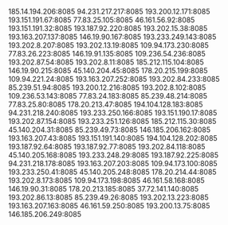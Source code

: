 185.14.194.206:8085
94.231.217.217:8085
193.200.12.171:8085
193.151.191.67:8085
77.83.25.105:8085
46.161.56.92:8085
193.151.191.32:8085
193.187.92.220:8085
193.202.15.38:8085
193.163.207.137:8085
146.19.90.167:8085
193.233.249.143:8085
193.202.8.207:8085
193.202.13.19:8085
109.94.173.230:8085
77.83.26.223:8085
146.19.91.135:8085
109.236.54.236:8085
193.202.87.54:8085
193.202.8.11:8085
185.212.115.104:8085
146.19.90.215:8085
45.140.204.45:8085
178.20.215.199:8085
109.94.221.24:8085
193.163.207.252:8085
193.202.84.233:8085
85.239.51.94:8085
193.200.12.216:8085
193.202.8.102:8085
109.236.53.143:8085
77.83.24.183:8085
85.239.48.214:8085
77.83.25.80:8085
178.20.213.47:8085
194.104.128.183:8085
94.231.218.240:8085
193.233.250.166:8085
193.151.190.17:8085
193.202.87.154:8085
193.233.251.126:8085
185.212.115.30:8085
45.140.204.31:8085
85.239.49.73:8085
146.185.206.162:8085
193.163.207.43:8085
193.151.191.140:8085
194.104.128.202:8085
193.187.92.64:8085
193.187.92.77:8085
193.202.84.118:8085
45.140.205.168:8085
193.233.248.29:8085
193.187.92.225:8085
94.231.218.178:8085
193.163.207.203:8085
109.94.173.100:8085
193.233.250.41:8085
45.140.205.248:8085
178.20.214.44:8085
193.202.8.173:8085
109.94.173.198:8085
46.161.58.168:8085
146.19.90.31:8085
178.20.213.185:8085
37.72.141.140:8085
193.202.86.13:8085
85.239.49.26:8085
193.202.13.223:8085
193.163.207.163:8085
46.161.59.250:8085
193.200.13.75:8085
146.185.206.249:8085
